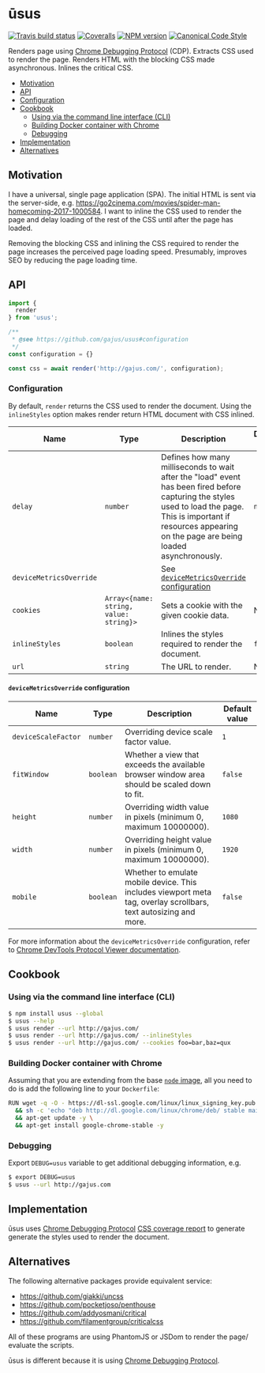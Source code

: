 # ūsus

[![Travis build status](http://img.shields.io/travis/gajus/usus/master.svg?style=flat-square)](https://travis-ci.org/gajus/usus)
[![Coveralls](https://img.shields.io/coveralls/gajus/usus.svg?style=flat-square)](https://coveralls.io/github/gajus/usus)
[![NPM version](http://img.shields.io/npm/v/usus.svg?style=flat-square)](https://www.npmjs.org/package/usus)
[![Canonical Code Style](https://img.shields.io/badge/code%20style-canonical-blue.svg?style=flat-square)](https://github.com/gajus/canonical)

Renders page using [Chrome Debugging Protocol](https://chromedevtools.github.io/devtools-protocol/) (CDP). Extracts CSS used to render the page. Renders HTML with the blocking CSS made asynchronous. Inlines the critical CSS.

* [Motivation](#motivation)
* [API](#api)
* [Configuration](#configuration)
* [Cookbook](#cookbook)
  * [Using via the command line interface (CLI)](#using-via-the-command-line-interface-cli)
  * [Building Docker container with Chrome](#building-docker-container-with-chrome)
  * [Debugging](#debugging)
* [Implementation](#implementation)
* [Alternatives](#alternatives)

## Motivation

I have a universal, single page application (SPA). The initial HTML is sent via the server-side, e.g. https://go2cinema.com/movies/spider-man-homecoming-2017-1000584. I want to inline the CSS used to render the page and delay loading of the rest of the CSS until after the page has loaded.

Removing the blocking CSS and inlining the CSS required to render the page increases the perceived page loading speed. Presumably, improves SEO by reducing the page loading time.

## API

```js
import {
  render
} from 'usus';

/**
 * @see https://github.com/gajus/usus#configuration
 */
const configuration = {}

const css = await render('http://gajus.com/', configuration);

```

### Configuration

By default, `render` returns the CSS used to render the document. Using the `inlineStyles` option makes render return HTML document with CSS inlined.

|Name|Type|Description|Default value|
|---|---|---|---|
|`delay`|`number`|Defines how many milliseconds to wait after the "load" event has been fired before capturing the styles used to load the page. This is important if resources appearing on the page are being loaded asynchronously.|`number`|`5000`|
|`deviceMetricsOverride`||See [`deviceMetricsOverride` configuration](#devicemetricsoverride-configuration)||
|`cookies`|`Array<{name: string, value: string}>`|Sets a cookie with the given cookie data.|N/A|
|`inlineStyles`|`boolean`|Inlines the styles required to render the document.|`false`|
|`url`|`string`|The URL to render.|N/A|

#### `deviceMetricsOverride` configuration

|Name|Type|Description|Default value|
|---|---|---|---|
|`deviceScaleFactor`|`number`|Overriding device scale factor value.|`1`|
|`fitWindow`|`boolean`|Whether a view that exceeds the available browser window area should be scaled down to fit.|`false`|
|`height`|`number`|Overriding width value in pixels (minimum 0, maximum 10000000).|`1080`|
|`width`|`number`|Overriding height value in pixels (minimum 0, maximum 10000000).|`1920`|
|`mobile`|`boolean`|Whether to emulate mobile device. This includes viewport meta tag, overlay scrollbars, text autosizing and more.|`false`|

For more information about the `deviceMetricsOverride` configuration, refer to [Chrome DevTools Protocol Viewer documentation](https://chromedevtools.github.io/devtools-protocol/tot/Emulation/#method-setDeviceMetricsOverride).

## Cookbook

### Using via the command line interface (CLI)

```bash
$ npm install usus --global
$ usus --help
$ usus render --url http://gajus.com/
$ usus render --url http://gajus.com/ --inlineStyles
$ usus render --url http://gajus.com/ --cookies foo=bar,baz=qux

```

### Building Docker container with Chrome

Assuming that you are extending from the base [`node` image](https://github.com/nodejs/docker-node), all you need to do is add the following line to your `Dockerfile`:

```bash
RUN wget -q -O - https://dl-ssl.google.com/linux/linux_signing_key.pub | apt-key add - \
  && sh -c 'echo "deb http://dl.google.com/linux/chrome/deb/ stable main" >> /etc/apt/sources.list.d/google.list' \
  && apt-get update -y \
  && apt-get install google-chrome-stable -y

```

### Debugging

Export `DEBUG=usus` variable to get additional debugging information, e.g.

```bash
$ export DEBUG=usus
$ usus --url http://gajus.com

```

## Implementation

ūsus uses [Chrome Debugging Protocol](https://chromedevtools.github.io/devtools-protocol/) [CSS coverage report](https://chromedevtools.github.io/devtools-protocol/tot/CSS/#method-takeCoverageDelta) to generate generate the styles used to render the document.

## Alternatives

The following alternative packages provide equivalent service:

* https://github.com/giakki/uncss
* https://github.com/pocketjoso/penthouse
* https://github.com/addyosmani/critical
* https://github.com/filamentgroup/criticalcss

All of these programs are using PhantomJS or JSDom to render the page/ evaluate the scripts.

ūsus is different because it is using [Chrome Debugging Protocol](https://chromedevtools.github.io/devtools-protocol/).
